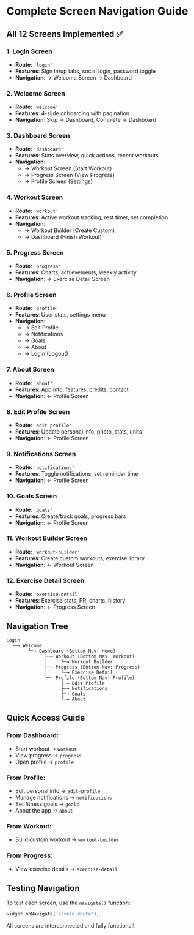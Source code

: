 # Complete Screen Navigation Guide

## All 12 Screens Implemented ✅

### 1. Login Screen
- **Route**: `'login'`
- **Features**: Sign in/up tabs, social login, password toggle
- **Navigation**: → Welcome Screen → Dashboard

### 2. Welcome Screen
- **Route**: `'welcome'`
- **Features**: 4-slide onboarding with pagination
- **Navigation**: Skip → Dashboard, Complete → Dashboard

### 3. Dashboard Screen
- **Route**: `'dashboard'`
- **Features**: Stats overview, quick actions, recent workouts
- **Navigation**: 
  - → Workout Screen (Start Workout)
  - → Progress Screen (View Progress)
  - → Profile Screen (Settings)

### 4. Workout Screen
- **Route**: `'workout'`
- **Features**: Active workout tracking, rest timer, set completion
- **Navigation**:
  - → Workout Builder (Create Custom)
  - → Dashboard (Finish Workout)

### 5. Progress Screen
- **Route**: `'progress'`
- **Features**: Charts, achievements, weekly activity
- **Navigation**: → Exercise Detail Screen

### 6. Profile Screen
- **Route**: `'profile'`
- **Features**: User stats, settings menu
- **Navigation**:
  - → Edit Profile
  - → Notifications
  - → Goals
  - → About
  - → Login (Logout)

### 7. About Screen
- **Route**: `'about'`
- **Features**: App info, features, credits, contact
- **Navigation**: ← Profile Screen

### 8. Edit Profile Screen
- **Route**: `'edit-profile'`
- **Features**: Update personal info, photo, stats, units
- **Navigation**: ← Profile Screen

### 9. Notifications Screen
- **Route**: `'notifications'`
- **Features**: Toggle notifications, set reminder time
- **Navigation**: ← Profile Screen

### 10. Goals Screen
- **Route**: `'goals'`
- **Features**: Create/track goals, progress bars
- **Navigation**: ← Profile Screen

### 11. Workout Builder Screen
- **Route**: `'workout-builder'`
- **Features**: Create custom workouts, exercise library
- **Navigation**: ← Workout Screen

### 12. Exercise Detail Screen
- **Route**: `'exercise-detail'`
- **Features**: Exercise stats, PR, charts, history
- **Navigation**: ← Progress Screen

## Navigation Tree

```
Login
  └─→ Welcome
        └─→ Dashboard (Bottom Nav: Home)
              ├─→ Workout (Bottom Nav: Workout)
              │     └─→ Workout Builder
              ├─→ Progress (Bottom Nav: Progress)
              │     └─→ Exercise Detail
              └─→ Profile (Bottom Nav: Profile)
                    ├─→ Edit Profile
                    ├─→ Notifications
                    ├─→ Goals
                    └─→ About
```

## Quick Access Guide

### From Dashboard:
- Start workout → `workout`
- View progress → `progress`
- Open profile → `profile`

### From Profile:
- Edit personal info → `edit-profile`
- Manage notifications → `notifications`
- Set fitness goals → `goals`
- About the app → `about`

### From Workout:
- Build custom workout → `workout-builder`

### From Progress:
- View exercise details → `exercise-detail`

## Testing Navigation

To test each screen, use the `navigate()` function:
```dart
widget.onNavigate('screen-route');
```

All screens are interconnected and fully functional!
